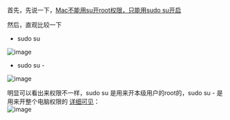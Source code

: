 首先，先说一下，[Mac不能用su开root权限，只能用sudo su开启](https://www.xiebruce.top/601.html)  

然后，直观比较一下  

* sudo su  

![image](https://user-images.githubusercontent.com/74129445/141823418-7b6be4a0-dbb9-4dc8-9cf3-d8d68cb5b46e.png)  

* sudo su - 

![image](https://user-images.githubusercontent.com/74129445/141823481-2207eb0f-6935-43dd-b13f-e893309cebbd.png)  

明显可以看出来权限不一样，sudo su 是用来开本级用户的root的，sudo su - 是用来开整个电脑权限的
[详细可见](https://www.xiebruce.top/601.html)：  
![image](https://user-images.githubusercontent.com/74129445/141826873-b9f69e10-aebe-4a62-afae-11c273d18ba9.png)  
